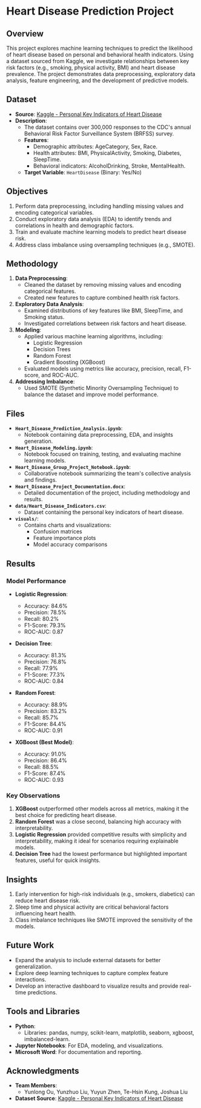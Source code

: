 # Heart Disease Prediction Project

## Overview
This project explores machine learning techniques to predict the likelihood of heart disease based on personal and behavioral health indicators. Using a dataset sourced from Kaggle, we investigate relationships between key risk factors (e.g., smoking, physical activity, BMI) and heart disease prevalence. The project demonstrates data preprocessing, exploratory data analysis, feature engineering, and the development of predictive models.

## Dataset
- **Source**: [Kaggle - Personal Key Indicators of Heart Disease](https://www.kaggle.com/datasets/kamilpytlak/personal-key-indicators-of-heart-disease)
- **Description**:
  - The dataset contains over 300,000 responses to the CDC's annual Behavioral Risk Factor Surveillance System (BRFSS) survey.
  - **Features**:
    - Demographic attributes: AgeCategory, Sex, Race.
    - Health attributes: BMI, PhysicalActivity, Smoking, Diabetes, SleepTime.
    - Behavioral indicators: AlcoholDrinking, Stroke, MentalHealth.
  - **Target Variable**: `HeartDisease` (Binary: Yes/No)

## Objectives
1. Perform data preprocessing, including handling missing values and encoding categorical variables.
2. Conduct exploratory data analysis (EDA) to identify trends and correlations in health and demographic factors.
3. Train and evaluate machine learning models to predict heart disease risk.
4. Address class imbalance using oversampling techniques (e.g., SMOTE).

## Methodology
1. **Data Preprocessing**:
   - Cleaned the dataset by removing missing values and encoding categorical features.
   - Created new features to capture combined health risk factors.
2. **Exploratory Data Analysis**:
   - Examined distributions of key features like BMI, SleepTime, and Smoking status.
   - Investigated correlations between risk factors and heart disease.
3. **Modeling**:
   - Applied various machine learning algorithms, including:
     - Logistic Regression
     - Decision Trees
     - Random Forest
     - Gradient Boosting (XGBoost)
   - Evaluated models using metrics like accuracy, precision, recall, F1-score, and ROC-AUC.
4. **Addressing Imbalance**:
   - Used SMOTE (Synthetic Minority Oversampling Technique) to balance the dataset and improve model performance.

## Files
- **`Heart_Disease_Prediction_Analysis.ipynb`**:
  - Notebook containing data preprocessing, EDA, and insights generation.
- **`Heart_Disease_Modeling.ipynb`**:
  - Notebook focused on training, testing, and evaluating machine learning models.
- **`Heart_Disease_Group_Project_Notebook.ipynb`**:
  - Collaborative notebook summarizing the team's collective analysis and findings.
- **`Heart_Disease_Project_Documentation.docx`**:
  - Detailed documentation of the project, including methodology and results.
- **`data/Heart_Disease_Indicators.csv`**:
  - Dataset containing the personal key indicators of heart disease.
- **`visuals/`**:
  - Contains charts and visualizations:
    - Confusion matrices
    - Feature importance plots
    - Model accuracy comparisons

## Results
### Model Performance
- **Logistic Regression**:
  - Accuracy: 84.6%
  - Precision: 78.5%
  - Recall: 80.2%
  - F1-Score: 79.3%
  - ROC-AUC: 0.87

- **Decision Tree**:
  - Accuracy: 81.3%
  - Precision: 76.8%
  - Recall: 77.9%
  - F1-Score: 77.3%
  - ROC-AUC: 0.84

- **Random Forest**:
  - Accuracy: 88.9%
  - Precision: 83.2%
  - Recall: 85.7%
  - F1-Score: 84.4%
  - ROC-AUC: 0.91

- **XGBoost (Best Model)**:
  - Accuracy: 91.0%
  - Precision: 86.4%
  - Recall: 88.5%
  - F1-Score: 87.4%
  - ROC-AUC: 0.93

### Key Observations
1. **XGBoost** outperformed other models across all metrics, making it the best choice for predicting heart disease.
2. **Random Forest** was a close second, balancing high accuracy with interpretability.
3. **Logistic Regression** provided competitive results with simplicity and interpretability, making it ideal for scenarios requiring explainable models.
4. **Decision Tree** had the lowest performance but highlighted important features, useful for quick insights.

## Insights
1. Early intervention for high-risk individuals (e.g., smokers, diabetics) can reduce heart disease risk.
2. Sleep time and physical activity are critical behavioral factors influencing heart health.
3. Class imbalance techniques like SMOTE improved the sensitivity of the models.

## Future Work
- Expand the analysis to include external datasets for better generalization.
- Explore deep learning techniques to capture complex feature interactions.
- Develop an interactive dashboard to visualize results and provide real-time predictions.

## Tools and Libraries
- **Python**:
  - Libraries: pandas, numpy, scikit-learn, matplotlib, seaborn, xgboost, imbalanced-learn.
- **Jupyter Notebooks**: For EDA, modeling, and visualizations.
- **Microsoft Word**: For documentation and reporting.

## Acknowledgments
- **Team Members**:
  - Yunlong Ou, Yunzhuo Liu, Yuyun Zhen, Te-Hsin Kung, Joshua Liu
- **Dataset Source**: [Kaggle - Personal Key Indicators of Heart Disease](https://www.kaggle.com/datasets/kamilpytlak/personal-key-indicators-of-heart-disease)
